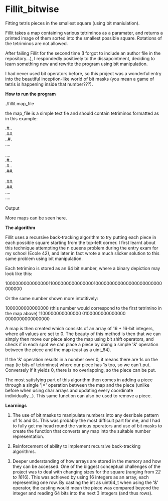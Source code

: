 # Fillit_bitwise
Fitting tetris pieces in the smallest square (using bit maniulation).

Fillit takes a map containing various tetriminos as a paramater, and returns a printed image of them sorted into the smallest possible square. Rotations of the tetriminos are not allowed.

After failing Fillit for the second time (I forgot to include an author file in the repository...), I respondedly positively to the dissapointment, deciding to learn something new and rewrite the program using bit manipulation.

I had never used bit operators before, so this project was a wonderful entry into the beautiful inception-like world of bit masks (you mean a game of tetris is happening inside that number???).

<b>How to run the program</b>

./fillit map_file

the map_file is a simple text fie and should contain tetriminos formatted as in this example:

.#..<br/>
.##.<br/>
..#.<br/>
....<br/>
<br/>
....<br/>
.#..<br/>
.#..<br/>
.##.<br/>
<br/>
.##.<br/>
.##.<br/>
....<br/>
....<br/>
<br/>
Output
<a href="https://github.com/SamLynnEvans/Fillit_bitwise/blob/master/output_example.png"></a>

More maps can be seen here.

<b>The algorithm</b>

Fillit uses a recursive back-tracking algorithm to try putting each piece in each possible square starting from the top-left corner. I first learnt about this technique attempting the n queens problem during the entry exam for my school (Ecole 42), and later in fact wrote a much slicker solution to this same problem using bit manipulation.

Each tetrimino is stored as an 64 bit number, where a binary depiction may look like this:

1000000000000000110000000000000001000000000000000000000000000000

Or the same number shown more intutitively:

1000000000000000                   (this number would correspond to the first tetrimino in the map above)
1100000000000000
0100000000000000
0000000000000000

A map is then created which consists of an array of 16 * 16-bit integers, where all values are set to 0. The beauty of this method is then that we can simply then move our piece along the map using bit shift operators, and check if in each spot we can place a piece by doing a simple '&' operation between the piece and the map (cast as a uint_64). 

If the '&' operation results in a number over 0, it means there are 1s on the map (ie bits of tetriminos) where our piece has 1s too, so we can't put. Conversely if it yields 0, there is no overlapping, so the piece can be put.

The most satisfying part of this algorithm then comes in adding a piece through a single '|=' operation between the map and the piece (unlike before when using char arrays and updating every coordinate individually...). This same function can also be used to remove a piece.

<b>Learnings</b>

1. The use of bit masks to manipulate numbers into any desribale pattern of 1s and 0s. This was probably the most difficult part for me, and I had to fully get my head round the various operators and use of bit masks to create the function that converts any map into the suitable number representation.

2. Reinforcement of ability to implement recursive back-tracking algorithms.

3. Deeper understanding of how arrays are stored in the memory and how they can be accessed. One of the biggest conceptual challenges of the project was to deal with changing sizes for the square (ranging from 2*2 to 16*16). This was achieved by using 16 integers as an array, each representing one row. By casting the int as uint64_t when using the '&' operator, the casting would mean the piece was compared beyond the integer and reading 64 bits into the next 3 integers (and thus rows). 
